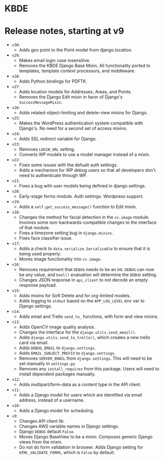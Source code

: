 KBDE
===


# Release notes, starting at v9

- `v30`:
  - Adds geo point to the Point model from django.location.
- `v29`:
  - Makes email login case insensitive.
  - Removes the KBDE Django Base Mixin. All functionality ported to templates, template context processors, and middleware.
- `v28`:
  - Adds Python bindings for PDFTK.
- `v27`:
  - Adds location models for Addresses, Areas, and Points.
  - Removes the Django Edit mixin in favor of Django's `SuccessMessageMixin`.
- `v26`:
  - Adds related-object-limiting and delete-view mixins for Django.
- `v25`:
  - Makes the WordPress authentication system compaitble with Django's. No need for a second set of access mixins.
- `v24`:
  - Adds SSL redirect variable for Django.
- `v23`:
  - Removes `LOGIN_URL` setting.
  - Converts WP models to use a model manager instead of a mixin.
- `v22`:
  - Fixes some issues with the defualt auth settings.
  - Adds a mechanism for WP debug users so that all developers don't need to authenticate through WP.
- `v21`:
  - Fixes a bug with user models being defined in django.settings.
- `v20`:
  - Early-stage forms module. Auth settings. Wordpress support.
- `v19`:
  - Adds a `self.get_success_message()` function to Edit mixin.
- `v18`:
  - Changes the method for facial detection in the `cv.image` module. Involves some non-backwards-compatible changes to the interface of that module.
  - Fixes a timezone setting bug in `django.mixins`.
  - Fixes face classifier issue.
- `v17`:
  - Adds a check to `data.serialize.Serializable` to ensure that it is being used properly.
  - Moves image functionality into `cv.image`.
- `v16`:
  - Removes requirement that `DEBUG` needs to be an int. `DEBUG` can now be any value, and `bool()` evaluation will determine the `DEBUG` setting.
  - Changes JSON response in `api_client` to not decode an empty response payload.
- `v15`:
  - Adds mixins for Soft Delete and for org-limited models.
  - Adds logging to `stdout` based on the `APP_LOG_LEVEL` env var to Django settings.
- `v14`:
  - Adds email and Trello `send_to_` functions, with form and view mixins.
- `v13`:
  - Adds OpenCV image quality analysis.
  - Changes the interface for the `django.utils.send_email()`.
  - Adds `django.utils.send_to_trello()`, which creates a new trello card via email.
  - Adds `DEBUG_EMAIL` to `django.settings`.
  - Adds `EMAIL_SUBJECT_PREFIX` to `django.settings`.
  - Removes `SERVER_EMAIL` from `django.settings`. This will need to be set manually in `settings.py`
  - Removes any `install_requires` from this package. Users will need to install dependent packages manually.
- `v12`:
  - Adds multipart/form-data as a content type in the API client.
- `v11`:
  - Adds a Django model for users which are identified via email address, instead of a username.
- `v10`:
  - Adds a Django model for scheduling.
- `v9`:
  - Changes API client lib.
  - Changes AWS variable names in Django settings.
  - Django `DEBUG` default `False`.
  - Moves Django BaseView to be a mixin. Composes generic Django views from the mixin.
  - Do not do form validation in broswer. Adds Django setting for `HTML_VALIDATE_FORMS`, which is `False` by default.
